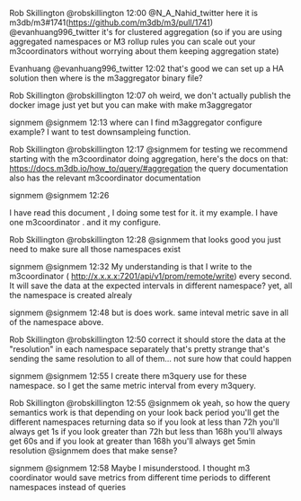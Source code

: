 Rob Skillington @robskillington 12:00
@N_A_Nahid_twitter here it is m3db/m3#1741(https://github.com/m3db/m3/pull/1741)
@evanhuang996_twitter it's for clustered aggregation (so if you are using aggregated namespaces or M3 rollup rules you can scale out your m3coordinators without worrying about them keeping aggregation state)

Evanhuang @evanhuang996_twitter 12:02
that's good
we can set up a HA solution then
where is the m3aggregator binary file?

Rob Skillington @robskillington 12:07
oh weird, we don't actually publish the docker image just yet
but you can make with make m3aggregator

signmem @signmem 12:13
where can I find m3aggregator configure example?
I want to test downsampleing function.

Rob Skillington @robskillington 12:17
@signmem for testing we recommend starting with the m3coordinator doing aggregation, here's the docs on that:
https://docs.m3db.io/how_to/query/#aggregation
the query documentation also has the relevant m3coordinator documentation

signmem @signmem 12:26

I have read this document , I doing some test for it.
it my example.
I have one m3coordinator . and it my configure.
 

Rob Skillington @robskillington 12:28
@signmem that looks good
you just need to make sure all those namespaces exist

signmem @signmem 12:32
My understanding is that I write to the m3coordinator ( http://x.x.x.x:7201/api/v1/prom/remote/write) every second.
It will save the data at the expected intervals in different namespace?
yet, all the namespace is created alrealy

signmem @signmem 12:48
but is does work. same inteval metric save in all of the namespace above.

Rob Skillington @robskillington 12:50
correct it should store the data at the "resolution"
in each namespace separately
that's pretty strange that's sending the same resolution to all of them... not sure how that could happen

signmem @signmem 12:55
I create there m3query use for these namespace. so I get the same metric interval from every m3query.

Rob Skillington @robskillington 12:55
@signmem ok yeah, so how the query semantics work
is that depending on your look back period
you'll get the different namespaces returning data
so if you look at less than 72h you'll always get 1s
if you look greater than 72h but less than 168h you'll always get 60s
and if you look at greater than 168h you'll always get 5min resolution
@signmem does that make sense?

signmem @signmem 12:58
Maybe I misunderstood. I thought m3 coordinator would save metrics from different time periods to different namespaces instead of queries